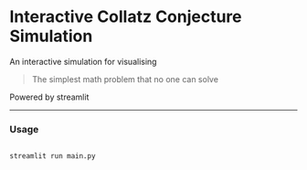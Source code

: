 # Interactive Collatz Conjecture Simulation

An interactive simulation for visualising 
>The simplest math problem that no one can solve

Powered by streamlit

---


### **Usage**

```

streamlit run main.py 
```